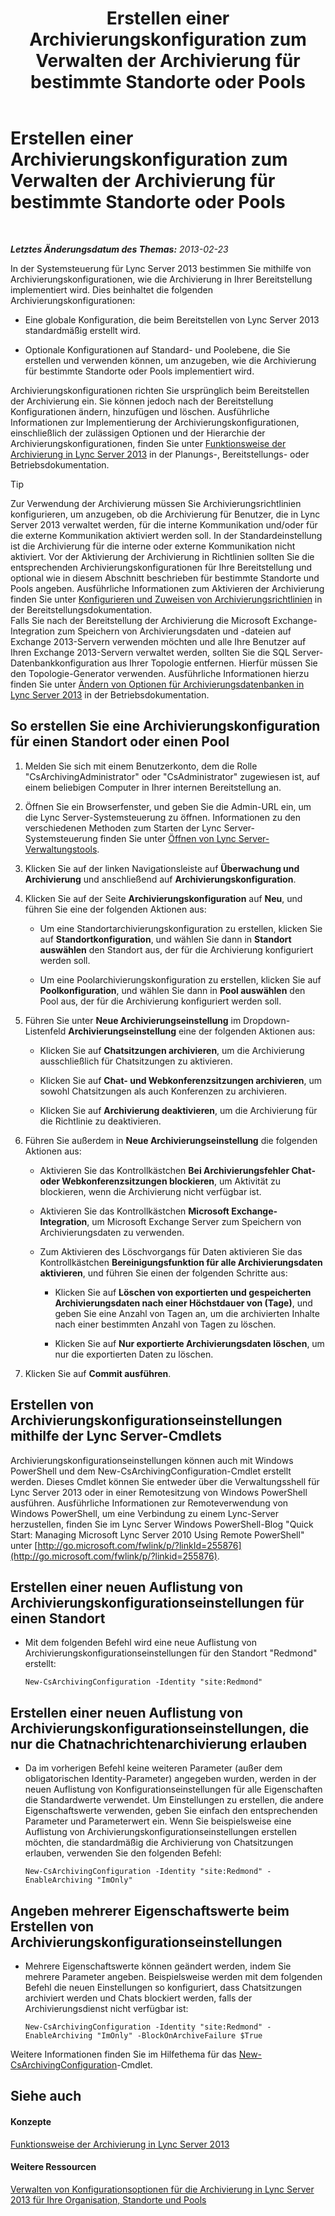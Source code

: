 ﻿---
title: Erstellen einer Archivierungskonfiguration zum Verwalten der Archivierung für bestimmte Standorte oder Pools
TOCTitle: Erstellen einer Archivierungskonfiguration zum Verwalten der Archivierung für bestimmte Standorte oder Pools
ms:assetid: c5c864a6-96c7-4bbb-ab7c-61eb1744246c
ms:mtpsurl: https://technet.microsoft.com/de-de/library/JJ205251(v=OCS.15)
ms:contentKeyID: 49295345
ms.date: 05/19/2016
mtps_version: v=OCS.15
ms.translationtype: HT
---

# Erstellen einer Archivierungskonfiguration zum Verwalten der Archivierung für bestimmte Standorte oder Pools

 

_**Letztes Änderungsdatum des Themas:** 2013-02-23_

In der Systemsteuerung für Lync Server 2013 bestimmen Sie mithilfe von Archivierungskonfigurationen, wie die Archivierung in Ihrer Bereitstellung implementiert wird. Dies beinhaltet die folgenden Archivierungskonfigurationen:

  - Eine globale Konfiguration, die beim Bereitstellen von Lync Server 2013 standardmäßig erstellt wird.

  - Optionale Konfigurationen auf Standard- und Poolebene, die Sie erstellen und verwenden können, um anzugeben, wie die Archivierung für bestimmte Standorte oder Pools implementiert wird.

Archivierungskonfigurationen richten Sie ursprünglich beim Bereitstellen der Archivierung ein. Sie können jedoch nach der Bereitstellung Konfigurationen ändern, hinzufügen und löschen. Ausführliche Informationen zur Implementierung der Archivierungskonfigurationen, einschließlich der zulässigen Optionen und der Hierarchie der Archivierungskonfigurationen, finden Sie unter [Funktionsweise der Archivierung in Lync Server 2013](lync-server-2013-how-archiving-works.md) in der Planungs-, Bereitstellungs- oder Betriebsdokumentation.


> [!TIP]
> Zur Verwendung der Archivierung müssen Sie Archivierungsrichtlinien konfigurieren, um anzugeben, ob die Archivierung für Benutzer, die in Lync Server 2013 verwaltet werden, für die interne Kommunikation und/oder für die externe Kommunikation aktiviert werden soll. In der Standardeinstellung ist die Archivierung für die interne oder externe Kommunikation nicht aktiviert. Vor der Aktivierung der Archivierung in Richtlinien sollten Sie die entsprechenden Archivierungskonfigurationen für Ihre Bereitstellung und optional wie in diesem Abschnitt beschrieben für bestimmte Standorte und Pools angeben. Ausführliche Informationen zum Aktivieren der Archivierung finden Sie unter <A href="lync-server-2013-configuring-and-assigning-archiving-policies.md">Konfigurieren und Zuweisen von Archivierungsrichtlinien</A> in der Bereitstellungsdokumentation.<BR>Falls Sie nach der Bereitstellung der Archivierung die Microsoft Exchange-Integration zum Speichern von Archivierungsdaten und -dateien auf Exchange 2013-Servern verwenden möchten und alle Ihre Benutzer auf Ihren Exchange 2013-Servern verwaltet werden, sollten Sie die SQL Server-Datenbankkonfiguration aus Ihrer Topologie entfernen. Hierfür müssen Sie den Topologie-Generator verwenden. Ausführliche Informationen hierzu finden Sie unter <A href="lync-server-2013-changing-archiving-database-options.md">Ändern von Optionen für Archivierungsdatenbanken in Lync Server 2013</A> in der Betriebsdokumentation.



## So erstellen Sie eine Archivierungskonfiguration für einen Standort oder einen Pool

1.  Melden Sie sich mit einem Benutzerkonto, dem die Rolle "CsArchivingAdministrator" oder "CsAdministrator" zugewiesen ist, auf einem beliebigen Computer in Ihrer internen Bereitstellung an.

2.  Öffnen Sie ein Browserfenster, und geben Sie die Admin-URL ein, um die Lync Server-Systemsteuerung zu öffnen. Informationen zu den verschiedenen Methoden zum Starten der Lync Server-Systemsteuerung finden Sie unter [Öffnen von Lync Server-Verwaltungstools](lync-server-2013-open-lync-server-administrative-tools.md).

3.  Klicken Sie auf der linken Navigationsleiste auf **Überwachung und Archivierung** und anschließend auf **Archivierungskonfiguration**.

4.  Klicken Sie auf der Seite **Archivierungskonfiguration** auf **Neu**, und führen Sie eine der folgenden Aktionen aus:
    
      - Um eine Standortarchivierungskonfiguration zu erstellen, klicken Sie auf **Standortkonfiguration**, und wählen Sie dann in **Standort auswählen** den Standort aus, der für die Archivierung konfiguriert werden soll.
    
      - Um eine Poolarchivierungskonfiguration zu erstellen, klicken Sie auf **Poolkonfiguration**, und wählen Sie dann in **Pool auswählen** den Pool aus, der für die Archivierung konfiguriert werden soll.

5.  Führen Sie unter **Neue Archivierungseinstellung** im Dropdown-Listenfeld **Archivierungseinstellung** eine der folgenden Aktionen aus:
    
      - Klicken Sie auf **Chatsitzungen archivieren**, um die Archivierung ausschließlich für Chatsitzungen zu aktivieren.
    
      - Klicken Sie auf **Chat- und Webkonferenzsitzungen archivieren**, um sowohl Chatsitzungen als auch Konferenzen zu archivieren.
    
      - Klicken Sie auf **Archivierung deaktivieren**, um die Archivierung für die Richtlinie zu deaktivieren.

6.  Führen Sie außerdem in **Neue Archivierungseinstellung** die folgenden Aktionen aus:
    
      - Aktivieren Sie das Kontrollkästchen **Bei Archivierungsfehler Chat- oder Webkonferenzsitzungen blockieren**, um Aktivität zu blockieren, wenn die Archivierung nicht verfügbar ist.
    
      - Aktivieren Sie das Kontrollkästchen **Microsoft Exchange-Integration**, um Microsoft Exchange Server zum Speichern von Archivierungsdaten zu verwenden.
    
      - Zum Aktivieren des Löschvorgangs für Daten aktivieren Sie das Kontrollkästchen **Bereinigungsfunktion für alle Archivierungsdaten aktivieren**, und führen Sie einen der folgenden Schritte aus:
        
          - Klicken Sie auf **Löschen von exportierten und gespeicherten Archivierungsdaten nach einer Höchstdauer von (Tage)**, und geben Sie eine Anzahl von Tagen an, um die archivierten Inhalte nach einer bestimmten Anzahl von Tagen zu löschen.
        
          - Klicken Sie auf **Nur exportierte Archivierungsdaten löschen**, um nur die exportierten Daten zu löschen.

7.  Klicken Sie auf **Commit ausführen**.

## Erstellen von Archivierungskonfigurationseinstellungen mithilfe der Lync Server-Cmdlets

Archivierungskonfigurationseinstellungen können auch mit Windows PowerShell und dem New-CsArchivingConfiguration-Cmdlet erstellt werden. Dieses Cmdlet können Sie entweder über die Verwaltungsshell für Lync Server 2013 oder in einer Remotesitzung von Windows PowerShell ausführen. Ausführliche Informationen zur Remoteverwendung von Windows PowerShell, um eine Verbindung zu einem Lync-Server herzustellen, finden Sie im Lync Server Windows PowerShell-Blog "Quick Start: Managing Microsoft Lync Server 2010 Using Remote PowerShell" unter [http://go.microsoft.com/fwlink/p/?linkId=255876](http://go.microsoft.com/fwlink/p/?linkid=255876).

## Erstellen einer neuen Auflistung von Archivierungskonfigurationseinstellungen für einen Standort

  - Mit dem folgenden Befehl wird eine neue Auflistung von Archivierungskonfigurationseinstellungen für den Standort "Redmond" erstellt:
    
        New-CsArchivingConfiguration -Identity "site:Redmond"

## Erstellen einer neuen Auflistung von Archivierungskonfigurationseinstellungen, die nur die Chatnachrichtenarchivierung erlauben

  - Da im vorherigen Befehl keine weiteren Parameter (außer dem obligatorischen Identity-Parameter) angegeben wurden, werden in der neuen Auflistung von Konfigurationseinstellungen für alle Eigenschaften die Standardwerte verwendet. Um Einstellungen zu erstellen, die andere Eigenschaftswerte verwenden, geben Sie einfach den entsprechenden Parameter und Parameterwert ein. Wenn Sie beispielsweise eine Auflistung von Archivierungskonfigurationseinstellungen erstellen möchten, die standardmäßig die Archivierung von Chatsitzungen erlauben, verwenden Sie den folgenden Befehl:
    
        New-CsArchivingConfiguration -Identity "site:Redmond" -EnableArchiving "ImOnly"

## Angeben mehrerer Eigenschaftswerte beim Erstellen von Archivierungskonfigurationseinstellungen

  - Mehrere Eigenschaftswerte können geändert werden, indem Sie mehrere Parameter angeben. Beispielsweise werden mit dem folgenden Befehl die neuen Einstellungen so konfiguriert, dass Chatsitzungen archiviert werden und Chats blockiert werden, falls der Archivierungsdienst nicht verfügbar ist:
    
        New-CsArchivingConfiguration -Identity "site:Redmond" -EnableArchiving "ImOnly" -BlockOnArchiveFailure $True

Weitere Informationen finden Sie im Hilfethema für das [New-CsArchivingConfiguration](https://docs.microsoft.com/en-us/powershell/module/skype/New-CsArchivingConfiguration)-Cmdlet.

## Siehe auch

#### Konzepte

[Funktionsweise der Archivierung in Lync Server 2013](lync-server-2013-how-archiving-works.md)  

#### Weitere Ressourcen

[Verwalten von Konfigurationsoptionen für die Archivierung in Lync Server 2013 für Ihre Organisation, Standorte und Pools](lync-server-2013-managing-archiving-configuration-options-for-your-organization-sites-and-pools.md)

